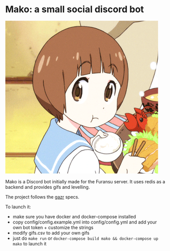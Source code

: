 # Mako: a small social discord bot

![Mako](image.gif)

Mako is a Discord bot initially made for the Furansu server.
It uses redis as a backend and provides gifs and levelling.

The project follows the [gazr](https://gazr.io) specs.

To launch it:
* make sure you have docker and docker-compose installed
* copy config/config.example.yml into config/config.yml and add your own bot token + customize the strings
* modify gifs.csv to add your own gifs
* just do `make run` or `docker-compose build mako && docker-compose up mako` to launch it
